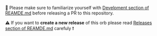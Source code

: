 :wrench: Please make sure to familiarize yourself with [Develpment section of REAMDE.md](../README.md#Development) before releasing a PR to this repository.

:warning: If you want to **create a new release** of this orb please read [Releases section of REAMDE.md](../README.md#Releases) carefuly :exclamation:
